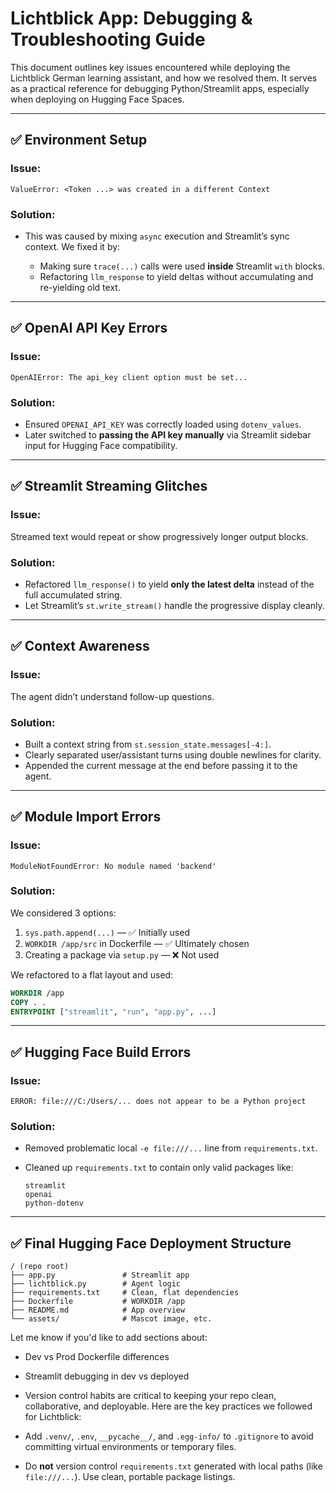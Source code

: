 # Lichtblick App: Debugging & Troubleshooting Guide

This document outlines key issues encountered while deploying the Lichtblick German learning assistant, and how we resolved them. It serves as a practical reference for debugging Python/Streamlit apps, especially when deploying on Hugging Face Spaces.

---

## ✅ Environment Setup

### Issue:

`ValueError: <Token ...> was created in a different Context`

### Solution:

* This was caused by mixing `async` execution and Streamlit’s sync context. We fixed it by:

  * Making sure `trace(...)` calls were used **inside** Streamlit `with` blocks.
  * Refactoring `llm_response` to yield deltas without accumulating and re-yielding old text.

---

## ✅ OpenAI API Key Errors

### Issue:

`OpenAIError: The api_key client option must be set...`

### Solution:

* Ensured `OPENAI_API_KEY` was correctly loaded using `dotenv_values`.
* Later switched to **passing the API key manually** via Streamlit sidebar input for Hugging Face compatibility.

---

## ✅ Streamlit Streaming Glitches

### Issue:

Streamed text would repeat or show progressively longer output blocks.

### Solution:

* Refactored `llm_response()` to yield **only the latest delta** instead of the full accumulated string.
* Let Streamlit’s `st.write_stream()` handle the progressive display cleanly.

---

## ✅ Context Awareness

### Issue:

The agent didn’t understand follow-up questions.

### Solution:

* Built a context string from `st.session_state.messages[-4:]`.
* Clearly separated user/assistant turns using double newlines for clarity.
* Appended the current message at the end before passing it to the agent.

---

## ✅ Module Import Errors

### Issue:

`ModuleNotFoundError: No module named 'backend'`

### Solution:

We considered 3 options:

1. `sys.path.append(...)` — ✅ Initially used
2. `WORKDIR /app/src` in Dockerfile — ✅ Ultimately chosen
3. Creating a package via `setup.py` — ❌ Not used

We refactored to a flat layout and used:

```dockerfile
WORKDIR /app
COPY . .
ENTRYPOINT ["streamlit", "run", "app.py", ...]
```

---

## ✅ Hugging Face Build Errors

### Issue:

```
ERROR: file:///C:/Users/... does not appear to be a Python project
```

### Solution:

* Removed problematic local `-e file:///...` line from `requirements.txt`.
* Cleaned up `requirements.txt` to contain only valid packages like:

  ```
  streamlit
  openai
  python-dotenv
  ```

---

## ✅ Final Hugging Face Deployment Structure

```
/ (repo root)
├── app.py               # Streamlit app
├── lichtblick.py        # Agent logic
├── requirements.txt     # Clean, flat dependencies
├── Dockerfile           # WORKDIR /app
├── README.md            # App overview
└── assets/              # Mascot image, etc.
```

Let me know if you'd like to add sections about:

* Dev vs Prod Dockerfile differences

* Streamlit debugging in dev vs deployed

* Version control habits are critical to keeping your repo clean, collaborative, and deployable. Here are the key practices we followed for Lichtblick:

* Add `.venv/`, `.env`, `__pycache__/`, and `.egg-info/` to `.gitignore` to avoid committing virtual environments or temporary files.

* Do **not** version control `requirements.txt` generated with local paths (like `file:///...`). Use clean, portable package listings.